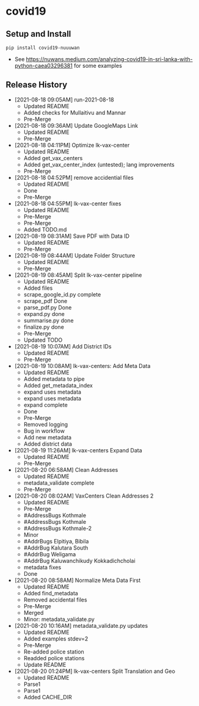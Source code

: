 # covid19

## Setup and Install

```
pip install covid19-nuuuwan
```
* See https://nuwans.medium.com/analyzing-covid19-in-sri-lanka-with-python-caea03296381 for some examples

## Release History

* [2021-08-18 09:05AM] run-2021-08-18
  * Updated README
  * Added checks for Mullaitivu and Mannar
  * Pre-Merge
* [2021-08-18 09:36AM] Update GoogleMaps Link
  * Updated README
  * Pre-Merge
* [2021-08-18 04:11PM] Optimize lk-vax-center
  * Updated README
  * Added get_vax_centers
  * Added get_vax_center_index (untested); lang improvements
  * Pre-Merge
* [2021-08-18 04:52PM] remove accidential files
  * Updated README
  * Done
  * Pre-Merge
* [2021-08-18 04:55PM] lk-vax-center fixes
  * Updated README
  * Pre-Merge
  * Pre-Merge
  * Added TODO.md
* [2021-08-19 08:31AM] Save PDF with Data ID
  * Updated README
  * Pre-Merge
* [2021-08-19 08:44AM] Update Folder Structure
  * Updated README
  * Pre-Merge
* [2021-08-19 08:45AM] Split lk-vax-center pipeline
  * Updated README
  * Added files
  * scrape_google_id.py complete
  * scrape_pdf Done
  * parse_pdf.py Done
  * expand.py done
  * summarise.py done
  * finalize.py done
  * Pre-Merge
  * Updated TODO
* [2021-08-19 10:07AM] Add District IDs
  * Updated README
  * Pre-Merge
* [2021-08-19 10:08AM] lk-vax-centers: Add Meta Data
  * Updated README
  * Added metadata to pipe
  * Added get_metadata_index
  * expand uses metadata
  * expand uses metadata
  * expand complete
  * Done
  * Pre-Merge
  * Removed logging
  * Bug in workflow
  * Add new metadata
  * Added district data
* [2021-08-19 11:26AM] lk-vax-centers Expand Data
  * Updated README
  * Pre-Merge
* [2021-08-20 06:58AM] Clean Addresses
  * Updated README
  * metadata_validate complete
  * Pre-Merge
* [2021-08-20 08:02AM] VaxCenters Clean Addresses 2
  * Updated README
  * Pre-Merge
  * #AddressBugs Kothmale
  * #AddressBugs Kothmale
  * #AddressBugs Kothmale-2
  * Minor
  * #AddrBugs Elpitiya, Bibila
  * #AddrBug Kalutara South
  * #AddrBug Weligama
  * #AddrBug Kaluwanchikudy Kokkadichcholai
  * metadata fixes
  * Done
* [2021-08-20 08:58AM] Normalize Meta Data First
  * Updated README
  * Added find_metadata
  * Removed accidental files
  * Pre-Merge
  * Merged
  * Minor: metadata_validate.py
* [2021-08-20 10:16AM] metadata_validate.py updates
  * Updated README
  * Added examples stdev=2
  * Pre-Merge
  * Re-added police station
  * Readded police stations
  * Update README
* [2021-08-20 01:24PM] lk-vax-centers Split Translation and Geo
  * Updated README
  * Parse1
  * Parse1
  * Added CACHE_DIR
